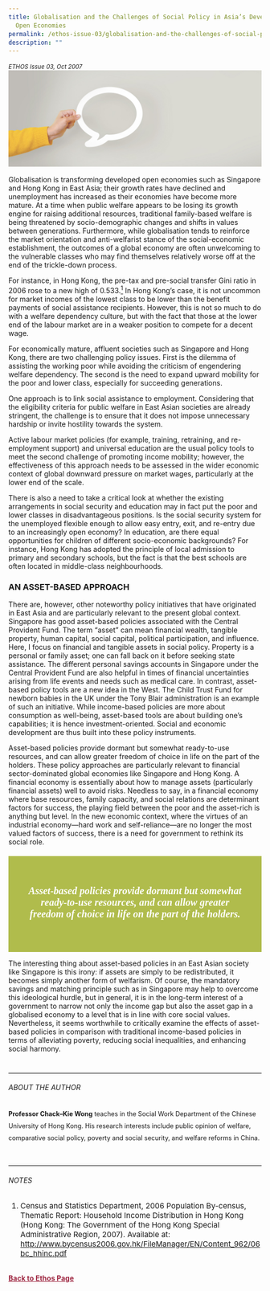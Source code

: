 ```yaml
---
title: Globalisation and the Challenges of Social Policy in Asia’s Developed
  Open Economies
permalink: /ethos-issue-03/globalisation-and-the-challenges-of-social-policy-in-asia-developed-open-economies/
description: ""
---
```

<style>

.back a
{
	color: #9f2943;
	font-weight: bold;
}

#banner img
{
	width:100%;
}
	
.author
{
border-bottom: 1px solid black;
margin-top:40px;
padding-bottom:30px;
border-top: 1px solid black;	

}

.author p {
	font-size: 0.9em;
	line-height:24px !important;
	}	
	

.break
{
   border-top: 1px solid  black;
   border-bottom: 1px solid black;
	 padding:20px;
	text-align:center;
	margin-top:50px;
}
	
.break1
{
font-family: Georgia;
	font-size:20px;
	font-style: italic;
	font-weight: bold;
}

.boxheader {
	color: white !important;
	}	
	
.green
{
background-color: #B0BC4C;
padding: 30px;
margin-top:20px;
font-family: Georgia;
font-size:20px;
font-style: italic;
text-align: center;
}
		
.green h5
{
color: white;	
}				

.containerbox {
	background-color: #B7C9E2;
	border-radius: 10px;
	padding: 5%;
	margin-top: 5%;
	}	

li {
	font-size: 15px !important;
	
	}	
	
.notestop
{
	font-size: 15px;
	line-height:22px !important;
}	
	

</style>



<em><small>ETHOS Issue 03, Oct 2007</small></em>
<img src="/images/Landing_Banner_Images/banner_opinion.jpg">


<p>Globalisation is transforming developed open economies such as Singapore and Hong Kong in East Asia; their growth rates have declined and unemployment has increased as their economies have become more mature. At a time when public welfare appears to be losing its growth engine for raising additional resources, traditional family-based welfare is being threatened by socio-demographic changes and shifts in values between generations. Furthermore, while globalisation tends to reinforce the market orientation and anti-welfarist stance of the social-economic establishment, the outcomes of a global economy are often unwelcoming to the vulnerable classes who may find themselves relatively worse off at the end of the trickle-down process.</p>

<p>For instance, in Hong Kong, the pre-tax and pre-social transfer Gini ratio in 2006 rose to a new high of 0.533.<a href="#noteses.aspx#notes"><sup>1</sup></a> In Hong Kong’s case, it is not uncommon for market incomes of the lowest class to be lower than the benefit payments of social assistance recipients. However, this is not so much to do with a welfare dependency culture, but with the fact that those at the lower end of the labour market are in a weaker position to compete for a decent wage.</p>

<p>For economically mature, affluent societies such as Singapore and Hong Kong, there are two challenging policy issues. First is the dilemma of assisting the working poor while avoiding the criticism of engendering welfare dependency. The second is the need to expand upward mobility for the poor and lower class, especially for succeeding generations.</p>

<p>One approach is to link social assistance to employment. Considering that the eligibility criteria for public welfare in East Asian societies are already stringent, the challenge is to ensure that it does not impose unnecessary hardship or invite hostility towards the system.</p>

<p>Active labour market policies (for example, training, retraining, and re-employment support) and universal education are the usual policy tools to meet the second challenge of promoting income mobility; however, the effectiveness of this approach needs to be assessed in the wider economic context of global downward pressure on market wages, particularly at the lower end of the scale.</p>

<p>There is also a need to take a critical look at whether the existing arrangements in social security and education may in fact put the poor and lower classes in disadvantageous positions. Is the social security system for the unemployed flexible enough to allow easy entry, exit, and re-entry due to an increasingly open economy? In education, are there equal opportunities for children of different socio-economic backgrounds? For instance, Hong Kong has adopted the principle of local admission to primary and secondary schools, but the fact is that the best schools are often located in middle-class neighbourhoods.</p>

<h3>AN ASSET-BASED APPROACH</h3>

<p>There are, however, other noteworthy policy initiatives that have originated in East Asia and are particularly relevant to the present global context. Singapore has good asset-based policies associated with the Central Provident Fund. The term “asset” can mean financial wealth, tangible property, human capital, social capital, political participation, and influence. Here, I focus on financial and tangible assets in social policy. Property is a personal or family asset; one can fall back on it before seeking state assistance. The different personal savings accounts in Singapore under the Central Provident Fund are also helpful in times of financial uncertainties arising from life events and needs such as medical care. In contrast, asset-based policy tools are a new idea in the West. The Child Trust Fund for newborn babies in the UK under the Tony Blair administration is an example of such an initiative. While income-based policies are more about consumption as well-being, asset-based tools are about building one’s capabilities; it is hence investment-oriented. Social and economic development are thus built into these policy instruments.</p>

<p>Asset-based policies provide dormant but somewhat ready-to-use resources, and can allow greater freedom of choice in life on the part of the holders. These policy approaches are particularly relevant to financial sector-dominated global economies like Singapore and Hong Kong. A financial economy is essentially about how to manage assets (particularly financial assets) well to avoid risks. Needless to say, in a financial economy where base resources, family capacity, and social relations are determinant factors for success, the playing field between the poor and the asset-rich is anything but level. In the new economic context, where the virtues of an industrial economy—hard work and self-reliance—are no longer the most valued factors of success, there is a need for government to rethink its social role.</p>



<div class="green">
<h5><em>
Asset-based policies provide dormant but somewhat ready-to-use resources, and can allow greater freedom of choice in life on the part of the holders.
</em></h5>
</div>

<p>The interesting thing about asset-based policies in an East Asian society like Singapore is this irony: if assets are simply to be redistributed, it becomes simply another form of welfarism. Of course, the mandatory savings and matching principle such as in Singapore may help to overcome this ideological hurdle, but in general, it is in the long-term interest of a government to narrow not only the income gap but also the asset gap in a globalised economy to a level that is in line with core social values. Nevertheless, it seems worthwhile to critically examine the effects of asset-based policies in comparison with traditional income-based policies in terms of alleviating poverty, reducing social inequalities, and enhancing social harmony.</p>

<div class="author">

<h6>ABOUT THE AUTHOR</h6>

<p class="small-text"><strong>Professor Chack–Kie Wong</strong> teaches in the Social Work Department of the Chinese University of Hong Kong. His research interests include public opinion of welfare, comparative social policy, poverty and social security, and welfare reforms in China. </p>

</div>

<h6><a name="notes"></a>NOTES</h6>

<ol>
<li class="small-text">Census and Statistics Department, 2006 Population By-census, Thematic Report: Household Income Distribution in Hong Kong (Hong Kong: The Government of the Hong Kong Special Administrative Region, 2007). Available at: <a href="http://www.bycensus2006.gov.hk/FileManager/EN/Content_962/06bc_hhinc.pdf">http://www.bycensus2006.gov.hk/FileManager/EN/Content_962/06bc_hhinc.pdf</a></li>
</ol>

<br>

<div class="back">
<a href="/ethos/">Back to Ethos Page</a>	
</div>